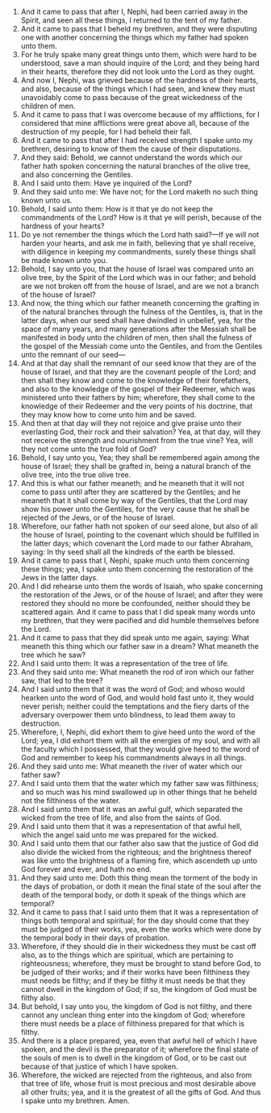 1. And it came to pass that after I, Nephi, had been carried away in the Spirit, and seen all these things, I returned to the tent of my father.
2. And it came to pass that I beheld my brethren, and they were disputing one with another concerning the things which my father had spoken unto them.
3. For he truly spake many great things unto them, which were hard to be understood, save a man should inquire of the Lord; and they being hard in their hearts, therefore they did not look unto the Lord as they ought.
4. And now I, Nephi, was grieved because of the hardness of their hearts, and also, because of the things which I had seen, and knew they must unavoidably come to pass because of the great wickedness of the children of men.
5. And it came to pass that I was overcome because of my afflictions, for I considered that mine afflictions were great above all, because of the destruction of my people, for I had beheld their fall.
6. And it came to pass that after I had received strength I spake unto my brethren, desiring to know of them the cause of their disputations.
7. And they said: Behold, we cannot understand the words which our father hath spoken concerning the natural branches of the olive tree, and also concerning the Gentiles.
8. And I said unto them: Have ye inquired of the Lord?
9. And they said unto me: We have not; for the Lord maketh no such thing known unto us.
10. Behold, I said unto them: How is it that ye do not keep the commandments of the Lord? How is it that ye will perish, because of the hardness of your hearts?
11. Do ye not remember the things which the Lord hath said?—If ye will not harden your hearts, and ask me in faith, believing that ye shall receive, with diligence in keeping my commandments, surely these things shall be made known unto you.
12. Behold, I say unto you, that the house of Israel was compared unto an olive tree, by the Spirit of the Lord which was in our father; and behold are we not broken off from the house of Israel, and are we not a branch of the house of Israel?
13. And now, the thing which our father meaneth concerning the grafting in of the natural branches through the fulness of the Gentiles, is, that in the latter days, when our seed shall have dwindled in unbelief, yea, for the space of many years, and many generations after the Messiah shall be manifested in body unto the children of men, then shall the fulness of the gospel of the Messiah come unto the Gentiles, and from the Gentiles unto the remnant of our seed—
14. And at that day shall the remnant of our seed know that they are of the house of Israel, and that they are the covenant people of the Lord; and then shall they know and come to the knowledge of their forefathers, and also to the knowledge of the gospel of their Redeemer, which was ministered unto their fathers by him; wherefore, they shall come to the knowledge of their Redeemer and the very points of his doctrine, that they may know how to come unto him and be saved.
15. And then at that day will they not rejoice and give praise unto their everlasting God, their rock and their salvation? Yea, at that day, will they not receive the strength and nourishment from the true vine? Yea, will they not come unto the true fold of God?
16. Behold, I say unto you, Yea; they shall be remembered again among the house of Israel; they shall be grafted in, being a natural branch of the olive tree, into the true olive tree.
17. And this is what our father meaneth; and he meaneth that it will not come to pass until after they are scattered by the Gentiles; and he meaneth that it shall come by way of the Gentiles, that the Lord may show his power unto the Gentiles, for the very cause that he shall be rejected of the Jews, or of the house of Israel.
18. Wherefore, our father hath not spoken of our seed alone, but also of all the house of Israel, pointing to the covenant which should be fulfilled in the latter days; which covenant the Lord made to our father Abraham, saying: In thy seed shall all the kindreds of the earth be blessed.
19. And it came to pass that I, Nephi, spake much unto them concerning these things; yea, I spake unto them concerning the restoration of the Jews in the latter days.
20. And I did rehearse unto them the words of Isaiah, who spake concerning the restoration of the Jews, or of the house of Israel; and after they were restored they should no more be confounded, neither should they be scattered again. And it came to pass that I did speak many words unto my brethren, that they were pacified and did humble themselves before the Lord.
21. And it came to pass that they did speak unto me again, saying: What meaneth this thing which our father saw in a dream? What meaneth the tree which he saw?
22. And I said unto them: It was a representation of the tree of life.
23. And they said unto me: What meaneth the rod of iron which our father saw, that led to the tree?
24. And I said unto them that it was the word of God; and whoso would hearken unto the word of God, and would hold fast unto it, they would never perish; neither could the temptations and the fiery darts of the adversary overpower them unto blindness, to lead them away to destruction.
25. Wherefore, I, Nephi, did exhort them to give heed unto the word of the Lord; yea, I did exhort them with all the energies of my soul, and with all the faculty which I possessed, that they would give heed to the word of God and remember to keep his commandments always in all things.
26. And they said unto me: What meaneth the river of water which our father saw?
27. And I said unto them that the water which my father saw was filthiness; and so much was his mind swallowed up in other things that he beheld not the filthiness of the water.
28. And I said unto them that it was an awful gulf, which separated the wicked from the tree of life, and also from the saints of God.
29. And I said unto them that it was a representation of that awful hell, which the angel said unto me was prepared for the wicked.
30. And I said unto them that our father also saw that the justice of God did also divide the wicked from the righteous; and the brightness thereof was like unto the brightness of a flaming fire, which ascendeth up unto God forever and ever, and hath no end.
31. And they said unto me: Doth this thing mean the torment of the body in the days of probation, or doth it mean the final state of the soul after the death of the temporal body, or doth it speak of the things which are temporal?
32. And it came to pass that I said unto them that it was a representation of things both temporal and spiritual; for the day should come that they must be judged of their works, yea, even the works which were done by the temporal body in their days of probation.
33. Wherefore, if they should die in their wickedness they must be cast off also, as to the things which are spiritual, which are pertaining to righteousness; wherefore, they must be brought to stand before God, to be judged of their works; and if their works have been filthiness they must needs be filthy; and if they be filthy it must needs be that they cannot dwell in the kingdom of God; if so, the kingdom of God must be filthy also.
34. But behold, I say unto you, the kingdom of God is not filthy, and there cannot any unclean thing enter into the kingdom of God; wherefore there must needs be a place of filthiness prepared for that which is filthy.
35. And there is a place prepared, yea, even that awful hell of which I have spoken, and the devil is the preparator of it; wherefore the final state of the souls of men is to dwell in the kingdom of God, or to be cast out because of that justice of which I have spoken.
36. Wherefore, the wicked are rejected from the righteous, and also from that tree of life, whose fruit is most precious and most desirable above all other fruits; yea, and it is the greatest of all the gifts of God. And thus I spake unto my brethren. Amen.
